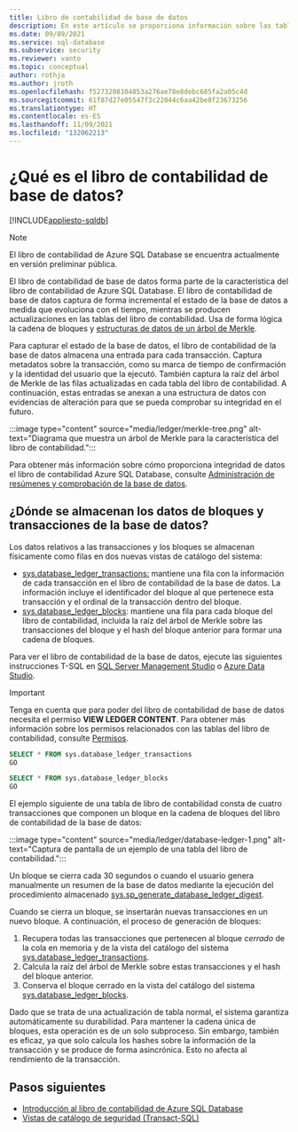 ```yaml
---
title: Libro de contabilidad de base de datos
description: En este artículo se proporciona información sobre las tablas de la base de datos del libro de contabilidad y las vistas asociadas en Azure SQL Database.
ms.date: 09/09/2021
ms.service: sql-database
ms.subservice: security
ms.reviewer: vanto
ms.topic: conceptual
author: rothja
ms.author: jroth
ms.openlocfilehash: f5273208104853a276ae78e8debc685fa2a05c4d
ms.sourcegitcommit: 61f87d27e05547f3c22044c6aa42be8f23673256
ms.translationtype: HT
ms.contentlocale: es-ES
ms.lasthandoff: 11/09/2021
ms.locfileid: "132062213"
---
```

# <a name="what-is-the-database-ledger"></a>¿Qué es el libro de contabilidad de base de datos?

[!INCLUDE[appliesto-sqldb](../includes/appliesto-sqldb.md)]

> [!NOTE]
> El libro de contabilidad de Azure SQL Database se encuentra actualmente en versión preliminar pública.

El libro de contabilidad de base de datos forma parte de la característica del libro de contabilidad de Azure SQL Database. El libro de contabilidad de base de datos captura de forma incremental el estado de la base de datos a medida que evoluciona con el tiempo, mientras se producen actualizaciones en las tablas del libro de contabilidad. Usa de forma lógica la cadena de bloques y [estructuras de datos de un árbol de Merkle](/archive/msdn-magazine/2018/march/blockchain-blockchain-fundamentals). 

Para capturar el estado de la base de datos, el libro de contabilidad de la base de datos almacena una entrada para cada transacción. Captura metadatos sobre la transacción, como su marca de tiempo de confirmación y la identidad del usuario que la ejecutó. También captura la raíz del árbol de Merkle de las filas actualizadas en cada tabla del libro de contabilidad. A continuación, estas entradas se anexan a una estructura de datos con evidencias de alteración para que se pueda comprobar su integridad en el futuro.

:::image type="content" source="media/ledger/merkle-tree.png" alt-text="Diagrama que muestra un árbol de Merkle para la característica del libro de contabilidad.":::

Para obtener más información sobre cómo proporciona integridad de datos el libro de contabilidad Azure SQL Database, consulte [Administración de resúmenes y comprobación de la base de datos](ledger-digest-management-and-database-verification.md).

## <a name="where-are-database-transaction-and-block-data-stored"></a>¿Dónde se almacenan los datos de bloques y transacciones de la base de datos?

Los datos relativos a las transacciones y los bloques se almacenan físicamente como filas en dos nuevas vistas de catálogo del sistema:

- [sys.database_ledger_transactions:](/sql/relational-databases/system-catalog-views/sys-database-ledger-transactions-transact-sql) mantiene una fila con la información de cada transacción en el libro de contabilidad de la base de datos. La información incluye el identificador del bloque al que pertenece esta transacción y el ordinal de la transacción dentro del bloque. 
- [sys.database_ledger_blocks](/sql/relational-databases/system-catalog-views/sys-database-ledger-blocks-transact-sql): mantiene una fila para cada bloque del libro de contabilidad, incluida la raíz del árbol de Merkle sobre las transacciones del bloque y el hash del bloque anterior para formar una cadena de bloques.

Para ver el libro de contabilidad de la base de datos, ejecute las siguientes instrucciones T-SQL en [SQL Server Management Studio](/sql/ssms/download-sql-server-management-studio-ssms) o [Azure Data Studio](/sql/azure-data-studio/download-azure-data-studio).

> [!IMPORTANT]
> Tenga en cuenta que para poder del libro de contabilidad de base de datos necesita el permiso **VIEW LEDGER CONTENT**. Para obtener más información sobre los permisos relacionados con las tablas del libro de contabilidad, consulte [Permisos](/sql/relational-databases/security/permissions-database-engine#asdbpermissions). 

```sql
SELECT * FROM sys.database_ledger_transactions
GO

SELECT * FROM sys.database_ledger_blocks
GO
```

El ejemplo siguiente de una tabla de libro de contabilidad consta de cuatro transacciones que componen un bloque en la cadena de bloques del libro de contabilidad de la base de datos:

:::image type="content" source="media/ledger/database-ledger-1.png" alt-text="Captura de pantalla de un ejemplo de una tabla del libro de contabilidad.":::

Un bloque se cierra cada 30 segundos o cuando el usuario genera manualmente un resumen de la base de datos mediante la ejecución del procedimiento almacenado [sys.sp_generate_database_ledger_digest](/sql/relational-databases/system-stored-procedures/sys-sp-generate-database-ledger-digest-transact-sql). 

Cuando se cierra un bloque, se insertarán nuevas transacciones en un nuevo bloque. A continuación, el proceso de generación de bloques:

1. Recupera todas las transacciones que pertenecen al bloque *cerrado* de la cola en memoria y de la vista del catálogo del sistema [sys.database_ledger_transactions](/sql/relational-databases/system-catalog-views/sys-database-ledger-transactions-transact-sql).
1. Calcula la raíz del árbol de Merkle sobre estas transacciones y el hash del bloque anterior.
1. Conserva el bloque cerrado en la vista del catálogo del sistema [sys.database_ledger_blocks](/sql/relational-databases/system-catalog-views/sys-database-ledger-blocks-transact-sql). 

Dado que se trata de una actualización de tabla normal, el sistema garantiza automáticamente su durabilidad. Para mantener la cadena única de bloques, esta operación es de un solo subproceso. Sin embargo, también es eficaz, ya que solo calcula los hashes sobre la información de la transacción y se produce de forma asincrónica. Esto no afecta al rendimiento de la transacción.   

## <a name="next-steps"></a>Pasos siguientes

- [Introducción al libro de contabilidad de Azure SQL Database](ledger-overview.md) 
- [Vistas de catálogo de seguridad (Transact-SQL)](/sql/relational-databases/system-catalog-views/security-catalog-views-transact-sql)
